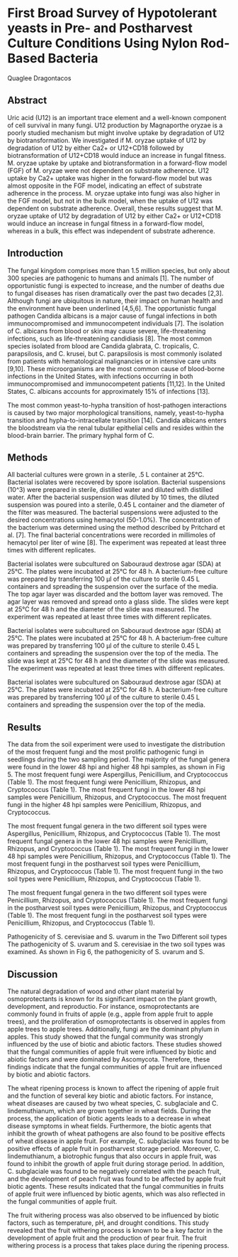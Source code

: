 # First Broad Survey of Hypotolerant yeasts in Pre- and Postharvest Culture Conditions Using Nylon Rod-Based Bacteria
Quaglee Dragontacos


## Abstract
Uric acid (U12) is an important trace element and a well-known component of cell survival in many fungi. U12 production by Magnaporthe oryzae is a poorly studied mechanism but might involve uptake by degradation of U12 by biotransformation. We investigated if M. oryzae uptake of U12 by degradation of U12 by either Ca2+ or U12+CD18 followed by biotransformation of U12+CD18 would induce an increase in fungal fitness. M. oryzae uptake by uptake and biotransformation in a forward-flow model (FGF) of M. oryzae were not dependent on substrate adherence. U12 uptake by Ca2+ uptake was higher in the forward-flow model but was almost opposite in the FGF model, indicating an effect of substrate adherence in the process. M. oryzae uptake into fungi was also higher in the FGF model, but not in the bulk model, when the uptake of U12 was dependent on substrate adherence. Overall, these results suggest that M. oryzae uptake of U12 by degradation of U12 by either Ca2+ or U12+CD18 would induce an increase in fungal fitness in a forward-flow model, whereas in a bulk, this effect was independent of substrate adherence.


## Introduction
The fungal kingdom comprises more than 1.5 million species, but only about 300 species are pathogenic to humans and animals [1]. The number of opportunistic fungi is expected to increase, and the number of deaths due to fungal diseases has risen dramatically over the past two decades [2,3]. Although fungi are ubiquitous in nature, their impact on human health and the environment have been underlined [4,5,6]. The opportunistic fungal pathogen Candida albicans is a major cause of fungal infections in both immunocompromised and immunocompetent individuals [7]. The isolation of C. albicans from blood or skin may cause severe, life-threatening infections, such as life-threatening candidiasis [8]. The most common species isolated from blood are Candida glabrata, C. tropicalis, C. parapsilosis, and C. krusei, but C. parapsilosis is most commonly isolated from patients with hematological malignancies or in intensive care units [9,10]. These microorganisms are the most common cause of blood-borne infections in the United States, with infections occurring in both immunocompromised and immunocompetent patients [11,12]. In the United States, C. albicans accounts for approximately 15% of infections [13].

The most common yeast-to-hypha transition of host-pathogen interactions is caused by two major morphological transitions, namely, yeast-to-hypha transition and hypha-to-intracellate transition [14]. Candida albicans enters the bloodstream via the renal tubular epithelial cells and resides within the blood-brain barrier. The primary hyphal form of C.


## Methods
All bacterial cultures were grown in a sterile, .5 L container at 25°C. Bacterial isolates were recovered by spore isolation. Bacterial suspensions (10^3) were prepared in sterile, distilled water and diluted with distilled water. After the bacterial suspension was diluted by 10 times, the diluted suspension was poured into a sterile, 0.45 L container and the diameter of the filter was measured. The bacterial suspensions were adjusted to the desired concentrations using hemacytol (50-1.0%). The concentration of the bacterium was determined using the method described by Pritchard et al. [7]. The final bacterial concentrations were recorded in millimoles of hemacytol per liter of wine [8]. The experiment was repeated at least three times with different replicates.

Bacterial isolates were subcultured on Sabouraud dextrose agar (SDA) at 25°C. The plates were incubated at 25°C for 48 h. A bacterium-free culture was prepared by transferring 100 µl of the culture to sterile 0.45 L containers and spreading the suspension over the surface of the media. The top agar layer was discarded and the bottom layer was removed. The agar layer was removed and spread onto a glass slide. The slides were kept at 25°C for 48 h and the diameter of the slide was measured. The experiment was repeated at least three times with different replicates.

Bacterial isolates were subcultured on Sabouraud dextrose agar (SDA) at 25°C. The plates were incubated at 25°C for 48 h. A bacterium-free culture was prepared by transferring 100 µl of the culture to sterile 0.45 L containers and spreading the suspension over the top of the media. The slide was kept at 25°C for 48 h and the diameter of the slide was measured. The experiment was repeated at least three times with different replicates.

Bacterial isolates were subcultured on Sabouraud dextrose agar (SDA) at 25°C. The plates were incubated at 25°C for 48 h. A bacterium-free culture was prepared by transferring 100 µl of the culture to sterile 0.45 L containers and spreading the suspension over the top of the media.


## Results
The data from the soil experiment were used to investigate the distribution of the most frequent fungi and the most prolific pathogenic fungi in seedlings during the two sampling period. The majority of the fungal genera were found in the lower 48 hpi and higher 48 hpi samples, as shown in Fig 5. The most frequent fungi were Aspergillus, Penicillium, and Cryptococcus (Table 1). The most frequent fungi were Penicillium, Rhizopus, and Cryptococcus (Table 1). The most frequent fungi in the lower 48 hpi samples were Penicillium, Rhizopus, and Cryptococcus. The most frequent fungi in the higher 48 hpi samples were Penicillium, Rhizopus, and Cryptococcus.

The most frequent fungal genera in the two different soil types were Aspergillus, Penicillium, Rhizopus, and Cryptococcus (Table 1). The most frequent fungal genera in the lower 48 hpi samples were Penicillium, Rhizopus, and Cryptococcus (Table 1). The most frequent fungi in the lower 48 hpi samples were Penicillium, Rhizopus, and Cryptococcus (Table 1). The most frequent fungi in the postharvest soil types were Penicillium, Rhizopus, and Cryptococcus (Table 1). The most frequent fungi in the two soil types were Penicillium, Rhizopus, and Cryptococcus (Table 1).

The most frequent fungal genera in the two different soil types were Penicillium, Rhizopus, and Cryptococcus (Table 1). The most frequent fungi in the postharvest soil types were Penicillium, Rhizopus, and Cryptococcus (Table 1). The most frequent fungi in the postharvest soil types were Penicillium, Rhizopus, and Cryptococcus (Table 1).

Pathogenicity of S. cerevisiae and S. uvarum in the Two Different soil types
The pathogenicity of S. uvarum and S. cerevisiae in the two soil types was examined. As shown in Fig 6, the pathogenicity of S. uvarum and S.


## Discussion
The natural degradation of wood and other plant material by osmoprotectants is known for its significant impact on the plant growth, development, and reproductio. For instance, osmoprotectants are commonly found in fruits of apple (e.g., apple from apple fruit to apple trees), and the proliferation of osmoprotectants is observed in apples from apple trees to apple trees. Additionally, fungi are the dominant phylum in apples. This study showed that the fungal community was strongly influenced by the use of biotic and abiotic factors. These studies showed that the fungal communities of apple fruit were influenced by biotic and abiotic factors and were dominated by Ascomycota. Therefore, these findings indicate that the fungal communities of apple fruit are influenced by biotic and abiotic factors.

The wheat ripening process is known to affect the ripening of apple fruit and the function of several key biotic and abiotic factors. For instance, wheat diseases are caused by two wheat species, C. subglaciale and C. lindemuthianum, which are grown together in wheat fields. During the process, the application of biotic agents leads to a decrease in wheat disease symptoms in wheat fields. Furthermore, the biotic agents that inhibit the growth of wheat pathogens are also found to be positive effects of wheat disease in apple fruit. For example, C. subglaciale was found to be positive effects of apple fruit in postharvest storage period. Moreover, C. lindemuthianum, a biotrophic fungus that also occurs in apple fruit, was found to inhibit the growth of apple fruit during storage period. In addition, C. subglaciale was found to be negatively correlated with the peach fruit, and the development of peach fruit was found to be affected by apple fruit biotic agents. These results indicated that the fungal communities in fruits of apple fruit were influenced by biotic agents, which was also reflected in the fungal communities of apple fruit.

The fruit withering process was also observed to be influenced by biotic factors, such as temperature, pH, and drought conditions. This study revealed that the fruit withering process is known to be a key factor in the development of apple fruit and the production of pear fruit. The fruit withering process is a process that takes place during the ripening process.
